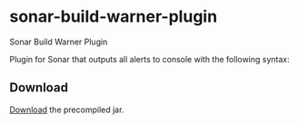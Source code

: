 sonar-build-warner-plugin
=========================

Sonar Build Warner Plugin

Plugin for Sonar that outputs all alerts to console with the following syntax:


Download
-------------------------

[Download](https://github.com/downloads/rjokelai/sonar-build-warner-plugin/sonar-build-warner-plugin-1.0.jar) the precompiled jar.
